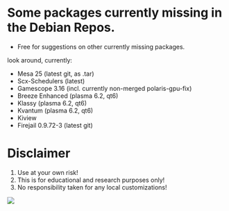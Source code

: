 # Some packages currently missing in the Debian Repos. 
* Free for suggestions on other currently missing packages.

look around, currently:
* Mesa 25 (latest git, as .tar)
* Scx-Schedulers (latest)
* Gamescope 3.16 (incl. currently non-merged polaris-gpu-fix)
* Breeze Enhanced (plasma 6.2, qt6)
* Klassy (plasma 6.2, qt6)
* Kvantum (plasma 6.2, qt6)
* Kiview
* Firejail 0.9.72-3 (latest git)

# Disclaimer
1. Use at your own risk!
2. This is for educational and research purposes only!
3. No responsibility taken for any local customizations!

<a href="https://artsandculture.google.com/experiment/viola-the-bird/nAEJVwNkp-FnrQ?cp=e30."><img src="https://images.pling.com/img/00/00/78/78/79/2160403/proxy-image1.jpeg"/></a>
